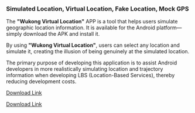 <h3>Simulated Location, Virtual Location, Fake Location, Mock GPS</h3>

The <strong>"Wukong Virtual Location"</strong> APP is a tool that helps users simulate geographic location information. It is available for the Android platform—simply download the APK and install it.

By using <strong>"Wukong Virtual Location"</strong>, users can select any location and simulate it, creating the illusion of being genuinely at the simulated location.

The primary purpose of developing this application is to assist Android developers in more realistically simulating location and trajectory information when developing LBS (Location-Based Services), thereby reducing development costs.

<a href="https://www.123pan.com/s/k6bMjv-adiI.html" target="_blank">Download Link</a>

<a href="https://wwnr.lanzouv.com/b0knhjugb" target="_blank">Download Link</a>
